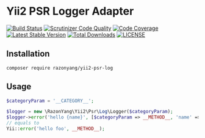 Yii2 PSR Logger Adapter
=======================

[![Build Status](https://travis-ci.org/razonyang/yii2-psr-log.svg?branch=master)](https://travis-ci.org/razonyang/yii2-psr-log)
[![Scrutinizer Code Quality](https://scrutinizer-ci.com/g/razonyang/yii2-psr-log/badges/quality-score.png?b=master)](https://scrutinizer-ci.com/g/razonyang/yii2-psr-log/?branch=master)
[![Code Coverage](https://scrutinizer-ci.com/g/razonyang/yii2-psr-log/badges/coverage.png?b=master)](https://scrutinizer-ci.com/g/razonyang/yii2-psr-log/?branch=master)
[![Latest Stable Version](https://img.shields.io/packagist/v/razonyang/yii2-psr-log.svg)](https://packagist.org/packages/razonyang/yii2-psr-log)
[![Total Downloads](https://img.shields.io/packagist/dt/razonyang/yii2-psr-log.svg)](https://packagist.org/packages/razonyang/yii2-psr-log)
[![LICENSE](https://img.shields.io/github/license/razonyang/yii2-psr-log)](LICENSE)

Installation
------------

```
composer require razonyang/yii2-psr-log
```

Usage
-----

```php
$categoryParam = '__CATEGORY__';

$logger = new \RazonYang\Yii2\Psr\Log\Logger($categoryParam);
$logger->error('hello {name}', [$categoryParam => __METHOD__, 'name' => 'foo']);
// equals to
Yii::error('hello foo', __METHOD__);
```
